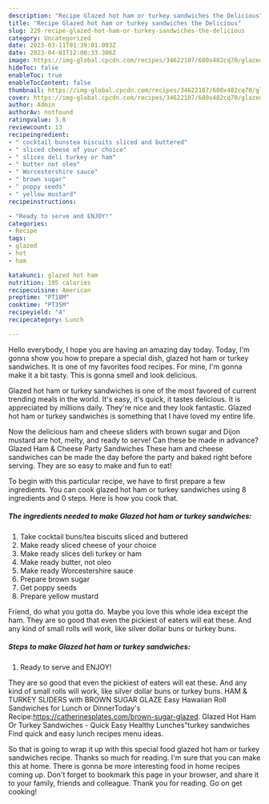 ```yaml
---
description: "Recipe Glazed hot ham or turkey sandwiches the Delicious"
title: "Recipe Glazed hot ham or turkey sandwiches the Delicious"
slug: 229-recipe-glazed-hot-ham-or-turkey-sandwiches-the-delicious
category: Uncategorized
date: 2023-03-11T01:39:01.093Z
date: 2023-04-01T12:00:33.306Z
image: https://img-global.cpcdn.com/recipes/34622107/680x482cq70/glazed-hot-ham-or-turkey-sandwiches-recipe-main-photo.jpg
hideToc: false
enableToc: true
enableTocContent: false
thumbnail: https://img-global.cpcdn.com/recipes/34622107/680x482cq70/glazed-hot-ham-or-turkey-sandwiches-recipe-main-photo.jpg
cover: https://img-global.cpcdn.com/recipes/34622107/680x482cq70/glazed-hot-ham-or-turkey-sandwiches-recipe-main-photo.jpg
author: Admin
authorAv: notfound
ratingvalue: 3.8
reviewcount: 13
recipeingredient:
- " cocktail bunstea biscuits sliced and buttered"
- " sliced cheese of your choice"
- " slices deli turkey or ham"
- " butter not oleo"
- " Worcestershire sauce"
- " brown sugar"
- " poppy seeds"
- " yellow mustard"
recipeinstructions:

- "Ready to serve and ENJOY!"
categories:
- Recipe
tags:
- glazed
- hot
- ham

katakunci: glazed hot ham 
nutrition: 195 calories
recipecuisine: American
preptime: "PT18M"
cooktime: "PT35M"
recipeyield: "4"
recipecategory: Lunch

---
```



Hello everybody, I hope you are having an amazing day today. Today, I'm gonna show you how to prepare a special dish, glazed hot ham or turkey sandwiches. It is one of my favorites food recipes. For mine, I'm gonna make it a bit tasty. This is gonna smell and look delicious.

Glazed hot ham or turkey sandwiches is one of the most favored of current trending meals in the world. It's easy, it's quick, it tastes delicious. It is appreciated by millions daily. They're nice and they look fantastic. Glazed hot ham or turkey sandwiches is something that I have loved my entire life.

Now the delicious ham and cheese sliders with brown sugar and Dijon mustard are hot, melty, and ready to serve! Can these be made in advance? Glazed Ham &amp; Cheese Party Sandwiches These ham and cheese sandwiches can be made the day before the party and baked right before serving. They are so easy to make and fun to eat!


To begin with this particular recipe, we have to first prepare a few ingredients. You can cook glazed hot ham or turkey sandwiches using 8 ingredients and 0 steps. Here is how you cook that.

<!--inarticleads1-->

##### The ingredients needed to make Glazed hot ham or turkey sandwiches:

1. Take  cocktail buns/tea biscuits sliced and buttered
1. Make ready  sliced cheese of your choice
1. Make ready  slices deli turkey or ham
1. Make ready  butter, not oleo
1. Make ready  Worcestershire sauce
1. Prepare  brown sugar
1. Get  poppy seeds
1. Prepare  yellow mustard


Friend, do what you gotta do. Maybe you love this whole idea except the ham. They are so good that even the pickiest of eaters will eat these. And any kind of small rolls will work, like silver dollar buns or turkey buns. 

<!--inarticleads2-->

##### Steps to make Glazed hot ham or turkey sandwiches:


1. Ready to serve and ENJOY!

They are so good that even the pickiest of eaters will eat these. And any kind of small rolls will work, like silver dollar buns or turkey buns. HAM &amp; TURKEY SLIDERS with BROWN SUGAR GLAZE Easy Hawaiian Roll Sandwiches for Lunch or DinnerToday&#39;s Recipe:https://catherinesplates.com/brown-sugar-glazed. Glazed Hot Ham Or Turkey Sandwiches - Quick Easy Healthy Lunches&#34;turkey sandwiches Find quick and easy lunch recipes menu ideas. 

So that is going to wrap it up with this special food glazed hot ham or turkey sandwiches recipe. Thanks so much for reading. I'm sure that you can make this at home. There is gonna be more interesting food in home recipes coming up. Don't forget to bookmark this page in your browser, and share it to your family, friends and colleague. Thank you for reading. Go on get cooking!
